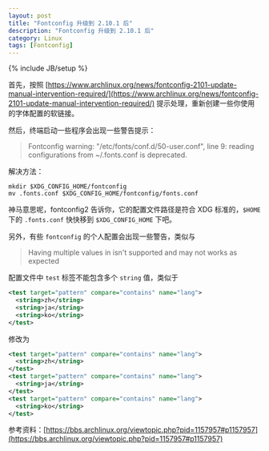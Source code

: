```yaml
---
layout: post
title: "Fontconfig 升级到 2.10.1 后"
description: "Fontconfig 升级到 2.10.1 后"
category: Linux
tags: [Fontconfig]
---
```

{% include JB/setup %}

首先，按照 [https://www.archlinux.org/news/fontconfig-2101-update-manual-intervention-required/](https://www.archlinux.org/news/fontconfig-2101-update-manual-intervention-required/) 提示处理，重新创建一些你使用的字体配置的软链接。

然后，终端启动一些程序会出现一些警告提示：

>Fontconfig warning: "/etc/fonts/conf.d/50-user.conf", line 9: reading configurations from ~/.fonts.conf is deprecated.

解决方法：

    mkdir $XDG_CONFIG_HOME/fontconfig
    mv .fonts.conf $XDG_CONFIG_HOME/fontconfig/fonts.conf

<!-- more -->

神马意思呢，fontconfig2 告诉你，它的配置文件路径是符合 XDG 标准的，`$HOME` 下的 `.fonts.conf` 快快移到 `$XDG_CONFIG_HOME` 下吧。

另外，有些 `fontconfig` 的个人配置会出现一些警告，类似与

>Having multiple values in <test> isn't supported and may not works as expected

配置文件中 `test` 标签不能包含多个 `string` 值，类似于

```xml
<test target="pattern" compare="contains" name="lang">
  <string>zh</string>
  <string>ja</string>
  <string>ko</string>
</test>
```

修改为

```xml
<test target="pattern" compare="contains" name="lang">
  <string>zh</string>
</test>
<test target="pattern" compare="contains" name="lang">
  <string>ja</string>
</test>
<test target="pattern" compare="contains" name="lang">
  <string>ko</string>
</test>
```

参考资料：[https://bbs.archlinux.org/viewtopic.php?pid=1157957#p1157957](https://bbs.archlinux.org/viewtopic.php?pid=1157957#p1157957)
